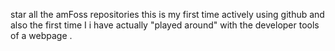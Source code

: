 star all the amFoss repositories
this is my first time actively using github and also the first time I i have actually "played around" with the developer tools of a webpage . 
